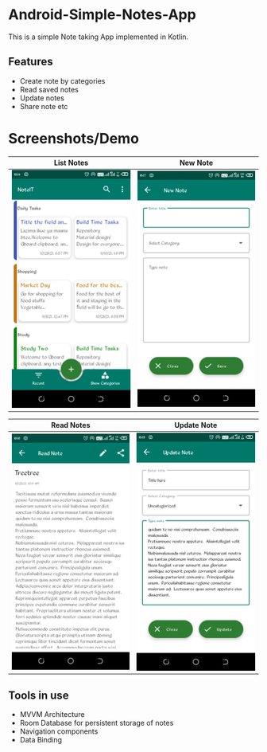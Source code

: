 # Android-Simple-Notes-App
This is a simple Note taking App implemented in Kotlin.
## Features
- Create note by categories
- Read saved notes
- Update notes
- Share note etc
# Screenshots/Demo
|<strong>List Notes </strong>|<strong>New Note</strong>|
|:--:|:--:|
|<img src ='arts/List Notes.png' width='300'/>|<img src='arts/New Note.png' width='300'/>|

|<strong>Read Notes </strong>|<strong>Update Note </strong>|
|:--:|:--:|
|<img src ='arts/Read Note.png' width='300'/>|<img src='arts/Update Note.png' width='300'/>|


## Tools in use
- MVVM Architecture
- Room Database for persistent storage of notes
- Navigation components
- Data Binding
